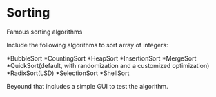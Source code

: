 # Sorting
Famous sorting algorithms

Include the following algorithms to sort array of integers:

*BubbleSort
*CountingSort
*HeapSort
*InsertionSort
*MergeSort
*QuickSort(default, with randomization and a customized optimization)
*RadixSort(LSD)
*SelectionSort
*ShellSort

Beyound that includes a simple GUI to test the algorithm.
